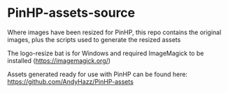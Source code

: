 # PinHP-assets-source
Where images have been resized for PinHP, this repo contains the original images, plus the scripts used to generate the resized assets

The logo-resize bat is for Windows and required ImageMagick to be installed (https://imagemagick.org/)

Assets generated ready for use with PinHP can be found here: https://github.com/AndyHazz/PinHP-assets
